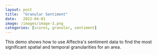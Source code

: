 ```yaml
---
layout: post
title:  "Granular Sentiment"
date:   2022-04-01
image: /images/image-3.png
categories: [scores, granular, sentiment]
---
```

This demo shows how to use Affectra's sentiment data to find the most significant spatial and temporal granularities for an area.
